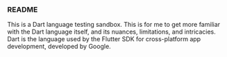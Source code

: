 ### README

This is a Dart language testing sandbox. This is for me to get more familiar with the Dart language itself, and its nuances, limitations, and intricacies.
Dart is the language used by the Flutter SDK for cross-platform app development, developed by Google.

